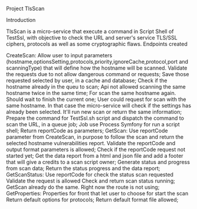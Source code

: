 Project TlsScan


Introduction

TlsScan is a micro-service that execute a command in Script Shell of TestSsl, with objective to check the URL and server's service TLS/SSL ciphers, protocols as well as some cryptographic flaws.
Endpoints created

CreateScan: Allow user to input parameters (hostname,optionsSetting,protocols,priority,ignoreCache,protocol,port and scanningType) that will define how the hostname will be scanned.
Validate the requests due to not allow dangerous command or requests;
Save those requested selected by user, in a cache and database;
Check if the hostname already in the queu to scan;
Api not allowed scanning the same hostname twice in the same time;
For scan the same hostname again. Should wait to finish the current one;
User could request for scan with the same hostname. In that case the micro-service will check if the settings has already been selected. It'll run new scan or return the same information;
Prepare the command for TestSsl.sh script and dispatch the command to scan the URL, in a queue job;
Job use Process Symfony for run a script shell;
Return reportCode as parameters;
GetScan: Use reportCode parameter from CreateScan, in purpose to follow the scan and return the selected hostname vulnerabilities report.
Validate the reportCode and output format parameters is allowed;
Check if the reportCode request not started yet;
Get the data report from a html and json file and add a footer that will give a credits to a scan script owner;
Generate status and progress from scan data;
Return the status progress and the data report;
GetScanStatus: Use reportCode for check the status scan requested
Validate the request is allowed
Check and return scan status running;
GetScan already do the same. Right now the route is not using;
GetProperties: Properties for front that let user to choose for start the scan
Return default options for protocols;
Return default format file allowed;
